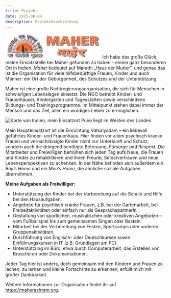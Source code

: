```yaml
---
title: Projekt
date: 2025-08-04
description: Projektbeschreibung
---
```

![](../posts/_images/maherlogo.png)
Ich habe das große Glück, meine Einsatzstelle bei Maher gefunden zu haben – einem ganz besonderen Ort in Indien. *Maher* bedeutet auf Marathi „Haus der Mutter“, und genau das ist die Organisation für viele hilfsbedürftige Frauen, Kinder und auch Männer: ein Ort der Geborgenheit, des Schutzes und der Unterstützung.

Maher ist eine große Nichtregierungsorganisation, die sich für Menschen in schwierigen Lebenslagen einsetzt. Die NGO betreibt Kinder- und Frauenhäuser, Kindergärten und Tagesstätten sowie verschiedene Bildungs- und Trainingsprogramme. Im Mittelpunkt stehen dabei immer der Mensch und das Ziel, allen ein würdiges Leben zu ermöglichen.

![Karte von Indien, mein Einsatzort Pune liegt im Westen des Landes](../posts/_images/map.png)

Mein Haupteinsatzort ist die Einrichtung Vatsalyadam – ein liebevoll geführtes Kinder- und Frauenhaus. Hier finden vor allem psychisch kranke Frauen und vernachlässigte Kinder nicht nur Unterkunft und Schutz, sondern auch die dringend benötigte Betreuung, Fürsorge und Respekt. Die Mitarbeiter und Freiwilligen bemühen sich jeden Tag aufs Neue, die Frauen und Kinder zu rehabilitieren und ihnen Freude, Selbstvertrauen und neue Lebensperspektiven zu schenken. In der Nähe befinden sich außerdem ein *Boy’s Home* und ein *Men’s Home*, die ähnliche soziale Aufgaben übernehmen.

**Meine Aufgaben als Freiwilliger:**

- Unterstützung der Kinder bei der Vorbereitung auf die Schule und Hilfe bei den Hausaufgaben.
- Angebote für psychisch kranke Frauen, z.B. bei der Gartenarbeit, bei Freizeitaktivitäten oder einfach nur als Gesprächspartnerin.
- Gestaltung von sportlichen, musikalischen oder kreativen Angeboten – vom Fußballspiel bis zum gemeinsamen Singen oder Basteln.
- Mitarbeit bei der Vorbereitung von Festen, Sportcamps oder anderen Gruppenaktivitäten.
- Durchführung von Englisch- oder Deutschkursen sowie Einführungskursen in IT (z.B. Grundlagen am PC).
- Unterstützung im Büro, etwa durch Computerarbeit, das Erstellen von Broschüren oder Dokumentationen.

Jeder Tag hier ist anders, doch gemeinsam mit den Kindern und Frauen zu lachen, zu lernen und kleine Fortschritte zu erkennen, erfüllt mich mit großer Dankbarkeit.

Weitere Informationen zur Organisation findet ihr auf https://maherashram.org.

